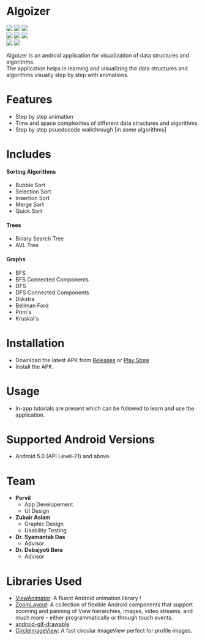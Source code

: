 # Algoizer

[![](https://img.shields.io/badge/API-21%2B-orange)]()
[![](https://img.shields.io/badge/Docs-v1.0-orange)](https://porvil.github.io/Algoizer/)
[![](https://img.shields.io/github/license/porvil/algoizer)](https://github.com/Porvil/Algoizer/blob/master/LICENSE)
\
[![](https://img.shields.io/github/v/release/porvil/algoizer?color=green)](https://github.com/Porvil/Algoizer/releases/tag/v1.3)
[![](https://img.shields.io/tokei/lines/github/porvil/algoizer?color=green)]()
[![](https://img.shields.io/github/downloads/porvil/algoizer/total?color=green)]()
\
[![](https://img.shields.io/github/repo-size/porvil/algoizer)]()
[![](https://img.shields.io/github/languages/code-size/porvil/algoizer)]()

Algoizer is an android application for visualization of data structures and algorithms.\
The application helps in learning and visualizing the data structures and algorithms visually step by step with animations.

# Features

- Step by step animation
- Time and space complexities of different data structures and algorithms.
- Step by step psuedocode walkthrough [in some algorithms]

# Includes

#### Sorting Algorithms
- Bubble Sort
- Selection Sort
- Insertion Sort
- Merge Sort
- Quick Sort
#### Trees
- Binary Search Tree
- AVL Tree
#### Graphs
- BFS
- BFS Connected Components
- DFS
- DFS Connected Components
- Dijkstra
- Bellman Ford
- Prim's
- Kruskal's

# Installation

- Download the latest APK from [Releases](https://github.com/Porvil/Algoizer/releases) or [Play Store](https://play.google.com/store/apps/details?id=com.iiitd.dsavisualizer)
- Install the APK.

# Usage

- In-app tutorials are present which can be followed to learn and use the application.

# Supported Android Versions

- Android 5.0 (API Level-21) and above.

# Team

- **Porvil**
  - App Developement
  - UI Design
- **Zubair Aslam**
  - Graphic Design
  - Usability Testing
- **Dr.** **Syamantak Das**
  - Advisor
- **Dr.** **Debajyoti Bera**
  - Advisor

# Libraries Used

- [ViewAnimator](https://github.com/florent37/ViewAnimator): A fluent Android animation library !
- [ZoomLayout](https://github.com/natario1/ZoomLayout): A collection of flexible Android components that support zooming and panning of View hierarchies, images, video streams, and much more - either programmatically or through touch events.
- [android-gif-drawable](https://github.com/koral--/android-gif-drawable)
- [CircleImageView](https://github.com/hdodenhof/CircleImageView): A fast circular ImageView perfect for profile images.
